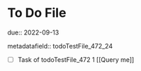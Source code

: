 # To Do File

due:: 2022-09-13

metadatafield:: todoTestFile_472_24

- [ ] Task of todoTestFile_472 1 [[Query me]]
